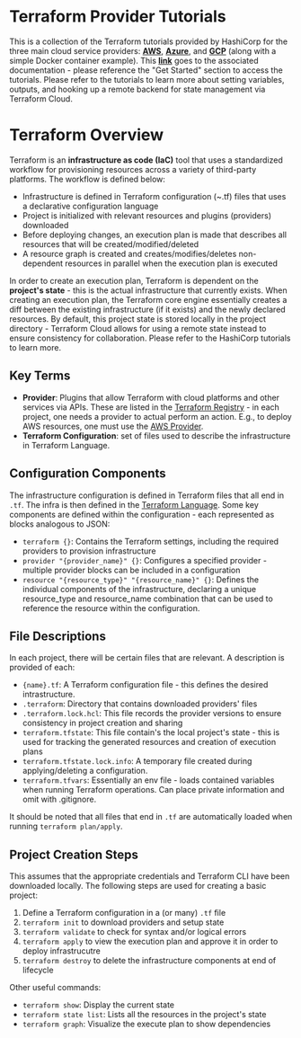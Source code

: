 # Terraform Provider Tutorials

This is a collection of the Terraform tutorials provided by HashiCorp for the three main cloud service providers: [__AWS__](https://aws.amazon.com/), [__Azure__](https://azure.microsoft.com/en-us/), and [__GCP__](https://cloud.google.com/) (along with a simple Docker container example). This [__link__](https://learn.hashicorp.com/terraform) goes to the associated documentation - please reference the "Get Started" section to access the tutorials. Please refer to the tutorials to learn more about setting variables, outputs, and hooking up a remote backend for state management via Terraform Cloud. 

# Terraform Overview

Terraform is an __infrastructure as code (IaC)__ tool that uses a standardized workflow for provisioning resources across a variety of third-party platforms. The workflow is defined below:

- Infrastructure is defined in Terraform configuration (~.tf) files that uses a declarative configuration language
- Project is initialized with relevant resources and plugins (providers) downloaded 
- Before deploying changes, an execution plan is made that describes all resources that will be created/modified/deleted 
- A resource graph is created and creates/modifies/deletes non-dependent resources in parallel when the execution plan is executed

In order to create an execution plan, Terraform is dependent on the __project's state__ - this is the actual infrastructure that currently exists. When creating an execution plan, the Terraform core engine essentially creates a diff between the existing infrastructure (if it exists) and the newly declared resources. By default, this project state is stored locally in the project directory - Terraform Cloud allows for using a remote state instead to ensure consistency for collaboration. Please refer to the HashiCorp tutorials to learn more. 

## Key Terms
- __Provider__: Plugins that allow Terraform with cloud platforms and other services via APIs. These are listed in the [Terraform Registry](https://registry.terraform.io/) - in each project, one needs a provider to actual perform an action. E.g., to deploy AWS resources, one must use the [AWS Provider](https://registry.terraform.io/providers/hashicorp/aws/latest/docs).
- __Terraform Configuration__: set of files used to describe the infrastructure in Terraform Language. 

## Configuration Components
The infrastructure configuration is defined in Terraform files that all end in `.tf`. The infra is then defined in the [Terraform Language](https://www.terraform.io/docs/language/index.html). Some key components are defined within the configuration - each represented as blocks analogous to JSON:

- `terraform {}`: Contains the Terraform settings, including the required providers to provision infrastructure
- `provider "{provider_name}" {}`: Configures a specified provider - multiple provider blocks can be included in a configuration
- `resource "{resource_type}" "{resource_name}" {}`: Defines the individual components of the infrastructure, declaring a unique resource_type and resource_name combination that can be used to reference the resource within the configuration. 

## File Descriptions
In each project, there will be certain files that are relevant. A description is provided of each:

- `{name}.tf`: A Terraform configuration file - this defines the desired intrastructure.
- `.terraform`: Directory that contains downloaded providers' files
- `.terraform.lock.hcl`: This file records the provider versions to ensure consistency in project creation and sharing
- `terraform.tfstate`: This file contain's the local project's state - this is used for tracking the generated resources and creation of execution plans
- `terraform.tfstate.lock.info`: A temporary file created during applying/deleting a configuration. 
- `terraform.tfvars`: Essentially an env file - loads contained variables when running Terraform operations. Can place private information and omit with .gitignore. 

It should be noted that all files that end in `.tf` are automatically loaded when running `terraform plan/apply`. 

## Project Creation Steps
This assumes that the appropriate credentials and Terraform CLI have been downloaded locally. The following steps are used for creating a basic project:

1. Define a Terraform configuration in a (or many) `.tf` file
2. `terraform init` to download providers and setup state
3. `terraform validate` to check for syntax and/or logical errors
4. `terraform apply` to view the execution plan and approve it in order to deploy infrastrucutre
5. `terraform destroy` to delete the infrastructure components at end of lifecycle

Other useful commands:

- `terraform show`: Display the current state
- `terraform state list`: Lists all the resources in the project's state
- `terraform graph`: Visualize the execute plan to show dependencies


